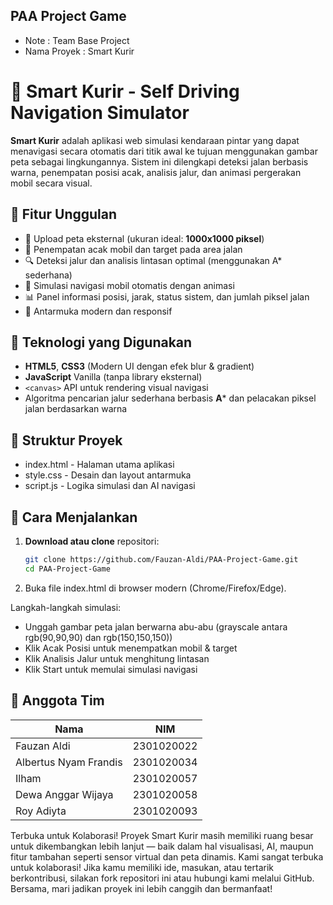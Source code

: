 ## PAA Project Game

* Note : Team Base Project
* Nama Proyek : Smart Kurir

# 🚗 Smart Kurir - Self Driving Navigation Simulator

**Smart Kurir** adalah aplikasi web simulasi kendaraan pintar yang dapat menavigasi secara otomatis dari titik awal ke tujuan menggunakan gambar peta sebagai lingkungannya. Sistem ini dilengkapi deteksi jalan berbasis warna, penempatan posisi acak, analisis jalur, dan animasi pergerakan mobil secara visual.

## 🎯 Fitur Unggulan

- 📁 Upload peta eksternal (ukuran ideal: **1000x1000 piksel**)
- 🎲 Penempatan acak mobil dan target pada area jalan
- 🔍 Deteksi jalur dan analisis lintasan optimal (menggunakan A* sederhana)
- 🚀 Simulasi navigasi mobil otomatis dengan animasi
- 📊 Panel informasi posisi, jarak, status sistem, dan jumlah piksel jalan
- 🎨 Antarmuka modern dan responsif

## 🧪 Teknologi yang Digunakan

- **HTML5**, **CSS3** (Modern UI dengan efek blur & gradient)
- **JavaScript** Vanilla (tanpa library eksternal)
- `<canvas>` API untuk rendering visual navigasi
- Algoritma pencarian jalur sederhana berbasis **A*** dan pelacakan piksel jalan berdasarkan warna

## 📁 Struktur Proyek
- index.html - Halaman utama aplikasi
- style.css  - Desain dan layout antarmuka
- script.js  - Logika simulasi dan AI navigasi

## 🚀 Cara Menjalankan

1. **Download atau clone** repositori:
   ```bash
   git clone https://github.com/Fauzan-Aldi/PAA-Project-Game.git
   cd PAA-Project-Game
2. Buka file index.html di browser modern (Chrome/Firefox/Edge).

Langkah-langkah simulasi:
- Unggah gambar peta jalan berwarna abu-abu (grayscale antara rgb(90,90,90) dan rgb(150,150,150))
- Klik Acak Posisi untuk menempatkan mobil & target
- Klik Analisis Jalur untuk menghitung lintasan
- Klik Start untuk memulai simulasi navigasi

## 👥 Anggota Tim
| Nama                  | NIM        |
| --------------------- | ---------- |
| Fauzan Aldi           | 2301020022 |
| Albertus Nyam Frandis | 2301020034 |
| Ilham                 | 2301020057 |
| Dewa Anggar Wijaya    | 2301020058 |
| Roy Adiyta            | 2301020093 |

Terbuka untuk Kolaborasi!
Proyek Smart Kurir masih memiliki ruang besar untuk dikembangkan lebih lanjut — baik dalam hal visualisasi, AI, maupun fitur tambahan seperti sensor virtual dan peta dinamis.
Kami sangat terbuka untuk kolaborasi!
Jika kamu memiliki ide, masukan, atau tertarik berkontribusi, silakan fork repositori ini atau hubungi kami melalui GitHub.
Bersama, mari jadikan proyek ini lebih canggih dan bermanfaat!

